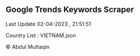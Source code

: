 

## Google Trends Keywords Scraper 
 
Last Update 02-04-2023 , 21:51:51

Country List :
VIETNAM.json



© Abdul Muttaqin 
